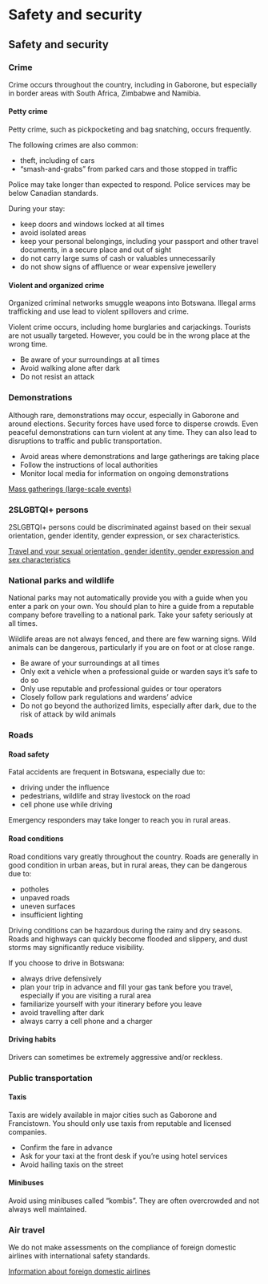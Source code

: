 # Safety and security

## Safety and security

### Crime

Crime occurs throughout the country, including in Gaborone, but especially in border areas with South Africa, Zimbabwe and Namibia.

#### Petty crime

Petty crime, such as pickpocketing and bag snatching, occurs frequently.

The following crimes are also common:

* theft, including of cars
* “smash-and-grabs” from parked cars and those stopped in traffic

Police may take longer than expected to respond. Police services may be below Canadian standards.

During your stay:

* keep doors and windows locked at all times
* avoid isolated areas
* keep your personal belongings, including your passport and other travel documents, in a secure place and out of sight
* do not carry large sums of cash or valuables unnecessarily
* do not show signs of affluence or wear expensive jewellery

#### Violent and organized crime

Organized criminal networks smuggle weapons into Botswana. Illegal arms trafficking and use lead to violent spillovers and crime.

Violent crime occurs, including home burglaries and carjackings. Tourists are not usually targeted. However, you could be in the wrong place at the wrong time.

* Be aware of your surroundings at all times
* Avoid walking alone after dark
* Do not resist an attack

### Demonstrations

Although rare, demonstrations may occur, especially in Gaborone and around elections. Security forces have used force to disperse crowds. Even peaceful demonstrations can turn violent at any time. They can also lead to disruptions to traffic and public transportation.

* Avoid areas where demonstrations and large gatherings are taking place
* Follow the instructions of local authorities
* Monitor local media for information on ongoing demonstrations

[Mass gatherings (large-scale events)](https://travel.gc.ca/travelling/health-safety/mass-gatherings)

### 2SLGBTQI+ persons

2SLGBTQI+ persons could be discriminated against based on their sexual orientation, gender identity, gender expression, or sex characteristics.

[Travel and your sexual orientation, gender identity, gender expression and sex characteristics](https://travel.gc.ca/travelling/health-safety/lgbt-travel)

### National parks and wildlife

National parks may not automatically provide you with a guide when you enter a park on your own. You should plan to hire a guide from a reputable company before travelling to a national park. Take your safety seriously at all times.

Wildlife areas are not always fenced, and there are few warning signs. Wild animals can be dangerous, particularly if you are on foot or at close range.

* Be aware of your surroundings at all times
* Only exit a vehicle when a professional guide or warden says it’s safe to do so
* Only use reputable and professional guides or tour operators
* Closely follow park regulations and wardens’ advice
* Do not go beyond the authorized limits, especially after dark, due to the risk of attack by wild animals

### Roads

#### Road safety

Fatal accidents are frequent in Botswana, especially due to:

* driving under the influence
* pedestrians, wildlife and stray livestock on the road
* cell phone use while driving

Emergency responders may take longer to reach you in rural areas.

#### Road conditions

Road conditions vary greatly throughout the country. Roads are generally in good condition in urban areas, but in rural areas, they can be dangerous due to:

* potholes
* unpaved roads
* uneven surfaces
* insufficient lighting

Driving conditions can be hazardous during the rainy and dry seasons. Roads and highways can quickly become flooded and slippery, and dust storms may significantly reduce visibility.

If you choose to drive in Botswana:

* always drive defensively
* plan your trip in advance and fill your gas tank before you travel, especially if you are visiting a rural area
* familiarize yourself with your itinerary before you leave
* avoid travelling after dark
* always carry a cell phone and a charger

#### Driving habits

Drivers can sometimes be extremely aggressive and/or reckless.

### Public transportation

#### Taxis

Taxis are widely available in major cities such as Gaborone and Francistown. You should only use taxis from reputable and licensed companies.

* Confirm the fare in advance
* Ask for your taxi at the front desk if you’re using hotel services
* Avoid hailing taxis on the street

#### Minibuses

Avoid using minibuses called “kombis”. They are often overcrowded and not always well maintained.

### Air travel

We do not make assessments on the compliance of foreign domestic airlines with international safety standards.

[Information about foreign domestic airlines](https://travel.gc.ca/air/in-flight-safety#other)